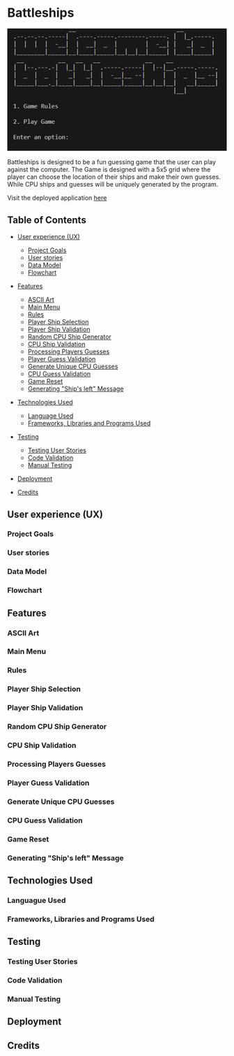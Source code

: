# Battleships

![Battleships Main Menu Image](/images/main_menu_img.png)

Battleships is designed to be a fun guessing game that the user can play against the computer.
The Game is designed with a 5x5 grid where the player can choose the location of their ships and make their own guesses.
While CPU ships and guesses will be uniquely generated by the program.

Visit the deployed application [here](https://battle-ships-project-65d0afe8ea39.herokuapp.com/)

## Table of Contents
- [User experience (UX)](#user-experience-ux)
    - [Project Goals](#project-goals)
    - [User stories](#user-stories)
    - [Data Model](#data-model)
    - [Flowchart](#flowchart)

- [Features](#features)
    - [ASCII Art](#ascii-art)
    - [Main Menu](#main-menu)
    - [Rules](#rules)
    - [Player Ship Selection](#player-ship-selection)
    - [Player Ship Validation](#player-ship-validation)
    - [Random CPU Ship Generator](#random-cpu-ship-generator)
    - [CPU Ship Validation](#cpu-ship-validation)
    - [Processing Players Guesses](#processing-players-guesses)
    - [Player Guess Validation](#player-guess-validation)
    - [Generate Unique CPU Guesses](#generate-unique-cpu-guesses)
    - [CPU Guess Validation](#cpu-guess-validation)
    - [Game Reset](#game-reset)
    - [Generating "Ship's left" Message](#generating-ships-left-message)

- [Technologies Used](#technologies-used)
    - [Language Used](#language-used)
    - [Frameworks, Libraries and Programs Used](#frameworks-libraries-and-programs-used)

- [Testing](#testing)
    - [Testing User Stories](#testing-user-stories)
    - [Code Validation](#code-validation)
    - [Manual Testing](#manual-testing)

- [Deployment](#deployment)

- [Credits](#credits)


## User experience (UX)

### Project Goals

### User stories

### Data Model

### Flowchart

## Features

### ASCII Art

### Main Menu

### Rules

### Player Ship Selection

### Player Ship Validation

### Random CPU Ship Generator

### CPU Ship Validation

### Processing Players Guesses

### Player Guess Validation

### Generate Unique CPU Guesses

### CPU Guess Validation

### Game Reset

### Generating "Ship's left" Message

## Technologies Used

### Languague Used

### Frameworks, Libraries and Programs Used

## Testing

### Testing User Stories

### Code Validation

### Manual Testing

## Deployment

## Credits
